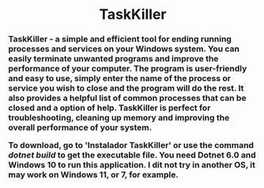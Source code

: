 #
<h1>
<div align ="center"> TaskKiller </div>
</h1>
 <h3>TaskKiller - a simple and efficient tool for ending running processes and services on your Windows system. You can easily terminate unwanted programs and improve the performance of your computer. The program is user-friendly and easy to use, simply enter the name of the process or service you wish to close and the program will do the rest. It also provides a helpful list of common processes that can be closed and a option of help. TaskKiller is perfect for troubleshooting, cleaning up memory and improving the overall performance of your system. 
 <br>
 
 To download, go to 'Instalador TaskKiller' or use the command <i> dotnet build </i> to get the executable file.  You need Dotnet 6.0 and Windows 10 to run this application. I dit not try in another OS,  it may work on Windows 11, or 7, for example. 

 
